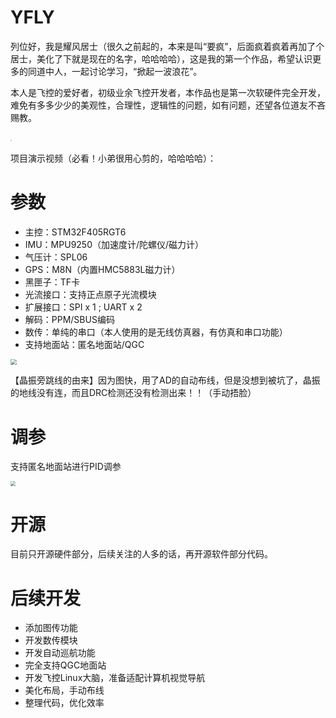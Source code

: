 # YFLY

​	列位好，我是耀风居士（很久之前起的，本来是叫“要疯”，后面疯着疯着再加了个居士，美化了下就是现在的名字，哈哈哈哈），这是我的第一个作品，希望认识更多的同道中人，一起讨论学习，“掀起一波浪花”。

​	本人是飞控的爱好者，初级业余飞控开发者，本作品也是第一次软硬件完全开发，难免有多多少少的美观性，合理性，逻辑性的问题，如有问题，还望各位道友不吝赐教。

​	<img src="D:\share\yfly\5.github_src\picture\整机2.jpg" style="zoom:15%;" />

项目演示视频（必看！小弟很用心剪的，哈哈哈哈）：



# 参数

- 主控：STM32F405RGT6
- IMU：MPU9250（加速度计/陀螺仪/磁力计）
- 气压计：SPL06
- GPS：M8N（内置HMC5883L磁力计）
- 黑匣子：TF卡
- 光流接口：支持正点原子光流模块
- 扩展接口：SPI x 1 ; UART x 2
- 解码：PPM/SBUS编码
- 数传：单纯的串口（本人使用的是无线仿真器，有仿真和串口功能）
- 支持地面站：匿名地面站/QGC

<img src="D:\share\yfly\5.github_src\picture\板子.png" style="zoom:60%;" />

【晶振旁跳线的由来】因为图快，用了AD的自动布线，但是没想到被坑了，晶振的地线没有连，而且DRC检测还没有检测出来！！（手动捂脸）

# 调参

支持匿名地面站进行PID调参

<img src="D:\share\yfly\5.github_src\picture\PID.png" style="zoom:50%;" />

# 开源

目前只开源硬件部分，后续关注的人多的话，再开源软件部分代码。

# 后续开发

- 添加图传功能
- 开发数传模块
- 开发自动巡航功能
- 完全支持QGC地面站
- 开发飞控Linux大脑，准备适配计算机视觉导航
- 美化布局，手动布线
- 整理代码，优化效率